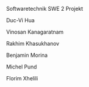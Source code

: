 Softwaretechnik SWE 2 Projekt

Duc-Vi Hua  

Vinosan Kanagaratnam 

Rakhim Khasukhanov  

Benjamin Morina  

Michel Pund   

Florim Xhelili  
